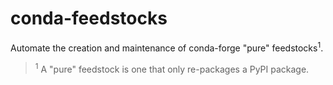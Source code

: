 # conda-feedstocks

Automate the creation and maintenance of conda-forge "pure" feedstocks<sup>1</sup>.

> <sup>1</sup> A "pure" feedstock is one that only re-packages a PyPI package.
